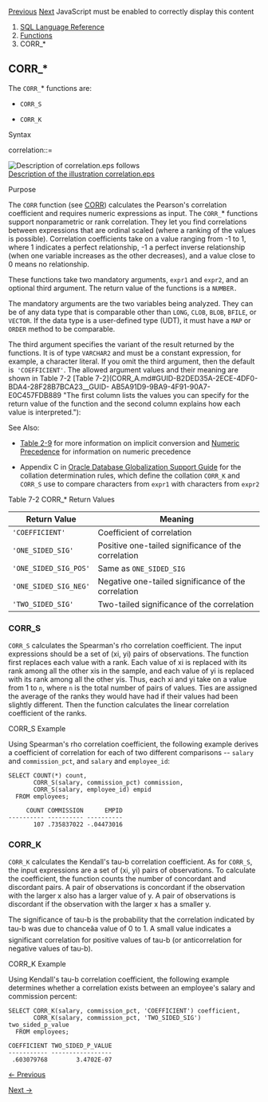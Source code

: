 [Previous](CORR.md) [Next](COS.md) JavaScript must be enabled to correctly
display this content

  1. [SQL Language Reference ](index.md)
  2. [Functions](Functions.md)
  3. CORR_* 

## CORR_*

The `CORR_`* functions are:

  * `CORR_S`

  * `CORR_K`

Syntax

correlation::=

![Description of correlation.eps
follows](https://docs.oracle.com/en/database/oracle/oracle-database/23/sqlrf/img/correlation.gif)  
[Description of the illustration correlation.eps](img_text/correlation.md)

Purpose

The `CORR` function (see
[CORR](CORR.md#GUID-E73AF5E2-38A4-436A-955C-5122C079F49C)) calculates the
Pearson's correlation coefficient and requires numeric expressions as input.
The `CORR_`* functions support nonparametric or rank correlation. They let you
find correlations between expressions that are ordinal scaled (where a ranking
of the values is possible). Correlation coefficients take on a value ranging
from -1 to 1, where 1 indicates a perfect relationship, -1 a perfect inverse
relationship (when one variable increases as the other decreases), and a value
close to 0 means no relationship.

These functions take two mandatory arguments, `expr1` and `expr2`, and an
optional third argument. The return value of the functions is a `NUMBER.`

The mandatory arguments are the two variables being analyzed. They can be of
any data type that is comparable other than `LONG`, `CLOB`, `BLOB`, `BFILE`,
or `VECTOR`. If the data type is a user-defined type (UDT), it must have a
`MAP` or `ORDER` method to be comparable.

The third argument specifies the variant of the result returned by the
functions. It is of type `VARCHAR2` and must be a constant expression, for
example, a character literal. If you omit the third argument, then the default
is` 'COEFFICIENT'`. The allowed argument values and their meaning are shown in
Table 7-2 [Table
7-2](CORR_A.md#GUID-B2DED35A-2ECE-4DF0-BDA4-28F28B7BCA23__GUID-
AB5A91D9-9BA9-4F91-90A7-E0C457FDB889 "The first column lists the values you
can specify for the return value of the function and the second column
explains how each value is interpreted."):

See Also:

  * [Table 2-9](Data-Type-Comparison-Rules.md#GUID-98BE3A78-6E33-4181-B5CB-D96FD9DC1694__G195937 "An X in a cell indicates implicit conversion of the data types") for more information on implicit conversion and [Numeric Precedence](Data-Types.md#GUID-4C0B65DB-E751-4957-A1ED-5044BAFA7812) for information on numeric precedence 

  * Appendix C in [Oracle Database Globalization Support Guide](/pls/topic/lookup?ctx=en/database/oracle/oracle-database/23/sqlrf&id=NLSPG-GUID-AFCE41ED-775B-4A00-AF38-C436776AE0C5) for the collation determination rules, which define the collation `CORR_K` and `CORR_S` use to compare characters from `expr1` with characters from `expr2`

Table 7-2 CORR_* Return Values

Return Value | Meaning  
---|---  
`'COEFFICIENT'` |  Coefficient of correlation  
`'ONE_SIDED_SIG'` |  Positive one-tailed significance of the correlation  
`'ONE_SIDED_SIG_POS'` |  Same as `ONE_SIDED_SIG`  
`'ONE_SIDED_SIG_NEG'` |  Negative one-tailed significance of the correlation  
`'TWO_SIDED_SIG'` |  Two-tailed significance of the correlation  
  
### CORR_S

`CORR_S` calculates the Spearman's rho correlation coefficient. The input
expressions should be a set of (xi, yi) pairs of observations. The function
first replaces each value with a rank. Each value of xi is replaced with its
rank among all the other xis in the sample, and each value of yi is replaced
with its rank among all the other yis. Thus, each xi and yi take on a value
from 1 to `n`, where `n` is the total number of pairs of values. Ties are
assigned the average of the ranks they would have had if their values had been
slightly different. Then the function calculates the linear correlation
coefficient of the ranks.

CORR_S Example

Using Spearman's rho correlation coefficient, the following example derives a
coefficient of correlation for each of two different comparisons -- `salary`
and `commission_pct`, and `salary` and `employee_id`:

    
    
    SELECT COUNT(*) count,
           CORR_S(salary, commission_pct) commission,
           CORR_S(salary, employee_id) empid
      FROM employees;
     
         COUNT COMMISSION      EMPID
    ---------- ---------- ----------
           107 .735837022 -.04473016

### CORR_K

`CORR_K` calculates the Kendall's tau-b correlation coefficient. As for
`CORR_S`, the input expressions are a set of (xi, yi) pairs of observations.
To calculate the coefficient, the function counts the number of concordant and
discordant pairs. A pair of observations is concordant if the observation with
the larger x also has a larger value of y. A pair of observations is
discordant if the observation with the larger x has a smaller y.

The significance of tau-b is the probability that the correlation indicated by
tau-b was due to chanceâa value of 0 to 1. A small value indicates a
significant correlation for positive values of tau-b (or anticorrelation for
negative values of tau-b).

CORR_K Example

Using Kendall's tau-b correlation coefficient, the following example
determines whether a correlation exists between an employee's salary and
commission percent:

    
    
    SELECT CORR_K(salary, commission_pct, 'COEFFICIENT') coefficient,
           CORR_K(salary, commission_pct, 'TWO_SIDED_SIG') two_sided_p_value
      FROM employees;
    
    COEFFICIENT TWO_SIDED_P_VALUE
    ----------- -----------------
     .603079768        3.4702E-07


[← Previous](CORR_A.md)

[Next →](COS.md)
